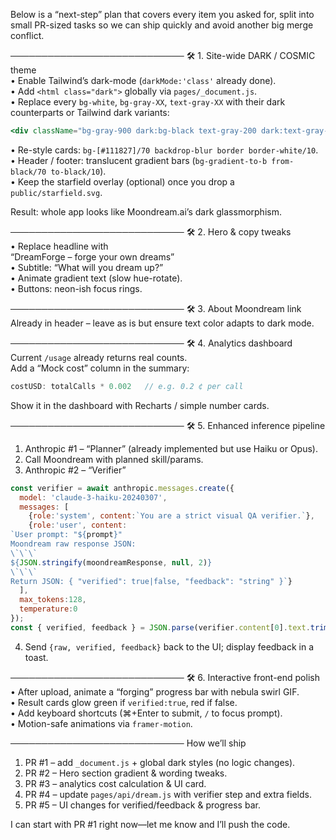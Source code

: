 Below is a “next-step” plan that covers every item you asked for, split into small PR-sized tasks so we can ship quickly and avoid another big merge conflict.

────────────────────────────
🛠  1. Site-wide DARK / COSMIC theme  
• Enable Tailwind’s dark-mode (`darkMode:'class'` already done).  
• Add `<html class="dark">` globally via `pages/_document.js`.  
• Replace every `bg-white`, `bg-gray-XX`, `text-gray-XX` with their dark counterparts or Tailwind dark variants:

```jsx
<div className="bg-gray-900 dark:bg-black text-gray-200 dark:text-gray-200">
```

• Re-style cards: `bg-[#111827]/70 backdrop-blur border border-white/10`.  
• Header / footer: translucent gradient bars (`bg-gradient-to-b from-black/70 to-black/10`).  
• Keep the starfield overlay (optional) once you drop a `public/starfield.svg`.

Result: whole app looks like Moondream.ai’s dark glassmorphism.

────────────────────────────
🛠  2. Hero & copy tweaks  
• Replace headline with  
  “DreamForge – forge your own dreams”  
• Subtitle: “What will you dream up?”  
• Animate gradient text (slow hue-rotate).  
• Buttons: neon-ish focus rings.

────────────────────────────
🛠  3. About Moondream link  
Already in header – leave as is but ensure text color adapts to dark mode.

────────────────────────────
🛠  4. Analytics dashboard  
Current `/usage` already returns real counts.  
Add a “Mock cost” column in the summary:

```js
costUSD: totalCalls * 0.002   // e.g. 0.2 ¢ per call
```

Show it in the dashboard with Recharts / simple number cards.

────────────────────────────
🛠  5. Enhanced inference pipeline  

1. Anthropic #1 – “Planner” (already implemented but use Haiku or Opus).  
2. Call Moondream with planned skill/params.  
3. Anthropic #2 – “Verifier”  

```js
const verifier = await anthropic.messages.create({
  model: 'claude-3-haiku-20240307',
  messages: [
    {role:'system', content:`You are a strict visual QA verifier.`},
    {role:'user', content:
`User prompt: "${prompt}"
Moondream raw response JSON:
\`\`\`
${JSON.stringify(moondreamResponse, null, 2)}
\`\`\`
Return JSON: { "verified": true|false, "feedback": "string" }`}
  ],
  max_tokens:128,
  temperature:0
});
const { verified, feedback } = JSON.parse(verifier.content[0].text.trim());
```

4. Send `{raw, verified, feedback}` back to the UI; display feedback in a toast.

────────────────────────────
🛠  6. Interactive front-end polish  
• After upload, animate a “forging” progress bar with nebula swirl GIF.  
• Result cards glow green if `verified:true`, red if false.  
• Add keyboard shortcuts (⌘+Enter to submit, `/` to focus prompt).  
• Motion-safe animations via `framer-motion`.

────────────────────────────
How we’ll ship

1. PR #1 – add `_document.js` + global dark styles (no logic changes).  
2. PR #2 – Hero section gradient & wording tweaks.  
3. PR #3 – analytics cost calculation & UI card.  
4. PR #4 – update `pages/api/dream.js` with verifier step and extra fields.  
5. PR #5 – UI changes for verified/feedback & progress bar.

I can start with PR #1 right now—let me know and I’ll push the code.